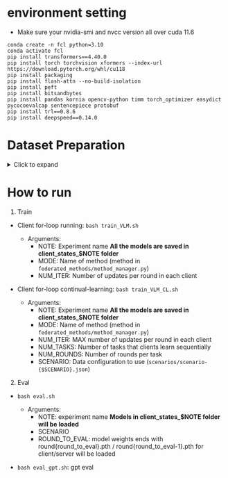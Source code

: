 # environment setting
- Make sure your nvidia-smi and nvcc version all over cuda 11.6
```
conda create -n fcl python=3.10
conda activate fcl
pip install transformers==4.40.0
pip install torch torchvision xformers --index-url https://download.pytorch.org/whl/cu118
pip install packaging
pip install flash-attn --no-build-isolation
pip install peft
pip install bitsandbytes
pip install pandas kornia opencv-python timm torch_optimizer easydict pycocoevalcap sentencepiece protobuf
pip install trl==0.8.6
pip install deepspeed==0.14.0
```

# Dataset Preparation
<details>
<summary>Click to expand</summary>

1. In `dataset` folder, run the following script files:
```bash
bash MMCloze.sh
bash HRVQA.sh
bash MultiVQA_large.sh
bash MultiVQA_small.sh
bash mPLUG.sh
bash Bongard.sh
bash KGQA.sh
bash Visual_Relation.sh
bash Visual_storytelling.sh
```

2. Run the following preprocessing python codes:
- MMCloze
```bash
python preprocess_RecipeQA_TextCloze.py
python preprocess_RecipeQA_VisualCloze.py
python preprocess_COMICS_Panel.py
python preprocess_COMICS_Dialogue.py
```
- HRVQA
```bash
cd ./dataset/HRVQA/jsons
python task_split.py
cd ../../..
python preprocess_HRVQA.py
```
- MultiVQA_large
```bash
python preprocess_RecipeQA_ImageCoherence.py
python preprocess_Fashion200K.py
python preprocess_NLVR2.py
```
- MultiVQA_small
```bash
python preprocess_VISION.py
python preprocess_VizWiz.py
python preprocess_MIT.py
```
- mPLUG
```bash
python preprocess_mPLUG.py
```

- Bongard
```bash
python preprocess_Bongard.py
python preprocess_Bongard_query.py
python preprocess_Bongard_HOI.py
python preprocess_Bongard_HOI_query.py
```

- KGQA
```bash
python preprocess_WebQA.py
python preprocess_TQA.py
python preprocess_AQUA.py
```

- Visual_Relation
```bash
python preprocess_SpotDiff.py
python preprocess_Bird2Words.py
python preprocess_CLEVR.py
python preprocess_IEdit.py
```

- Visual_storytelling
```bash
python preprocess_PororoSV.py
python preprocess_FlintstonesSV.py
python preprocess_VIST.py
python preprocess_AESOP.py
```
</details>

# How to run

1. Train
- Client for-loop running: `bash train_VLM.sh`
    - Arguments:
        - NOTE: Experiment name **All the models are saved in client_states_$NOTE folder**
        - MODE: Name of method (method in `federated_methods/method_manager.py`)
        - NUM_ITER: Number of updates per round in each client

- Client for-loop continual-learning: `bash train_VLM_CL.sh`
    - Arguments:
        - NOTE: Experiment name **All the models are saved in client_states_$NOTE folder**
        - MODE: Name of method (method in `federated_methods/method_manager.py`)
        - NUM_ITER: MAX number of updates per round in each client
        - NUM_TASKS: Number of tasks that clients learn sequentially
        - NUM_ROUNDS: Number of rounds per task
        - SCENARIO: Data configuration to use (`scenarios/scenario-{$SCENARIO}.json`)

2. Eval
- `bash eval.sh`
    - Arguments:
        - NOTE: experiment name **Models in client_states_$NOTE folder will be loaded**
        - SCENARIO
        - ROUND_TO_EVAL: model weights ends with round{round_to_eval}.pth / round{round_to_eval-1}.pth for client/server will be loaded

- `bash eval_gpt.sh`: gpt eval